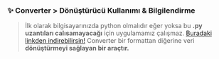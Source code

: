 ### ✨ Converter > Dönüştürücü Kullanımı & Bilgilendirme

> İlk olarak bilgisayarınızda python olmalıdır eğer yoksa bu __.py uzantıları calısamayacağı__ için uygulamamız çalışmaz. [Buradaki linkden indirebilirsin!](https://www.python.org/)
> Converter bir formattan diğerine veri __dönüştürmeyi sağlayan bir araçtır.__
